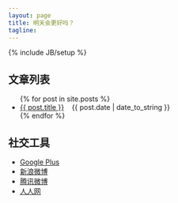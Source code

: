 ```yaml
---
layout: page
title: 明天会更好吗？
tagline: 
---
```

{% include JB/setup %}


## 文章列表

<ul class="posts">
  {% for post in site.posts %}
    <li> <a href="{{ BASE_PATH }}{{ post.url }}">{{ post.title }}</a>&nbsp;&nbsp;&nbsp;
    	<span>{{ post.date | date_to_string }}</span></li>
  {% endfor %}
</ul>

<!--
## 毕业大事记

### 2008

**考研中的各种坑爹事（`黑中介`、`借钱`、`失眠`、`安眠药`、`DOTA`）


### 2009

**考研失败

**结识第一个老板 `Gavin`

**从事  `C#` 开发

### 2010

**Web开发登堂入室

**接触各种 `证明` 以及 `证`

### 2011

**首战深圳，换工作失败

**`asp.net` 转型  `JavaScript`

**再战深圳，顺利入职 `谷米科技`

### 2012

**购得第一部苹果产品，13寸的 `MacBook Air`

**跳槽到 `腾讯公司`
-->
## 社交工具

-	[Google Plus](https://plus.google.com/u/0/101228485753010598030/posts)
-	[新浪微博](http://weibo.com/xugaofan)
-	[腾讯微博](http://1.t.qq.com/xugaofan)
-	[人人网](http://www.renren.com/230452650)



